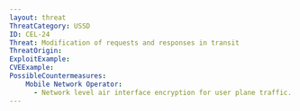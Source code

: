 ```yaml
---
layout: threat
ThreatCategory: USSD
ID: CEL-24
Threat: Modification of requests and responses in transit
ThreatOrigin:
ExploitExample:
CVEExample:
PossibleCountermeasures:
    Mobile Network Operator:
      - Network level air interface encryption for user plane traffic.
---
```

